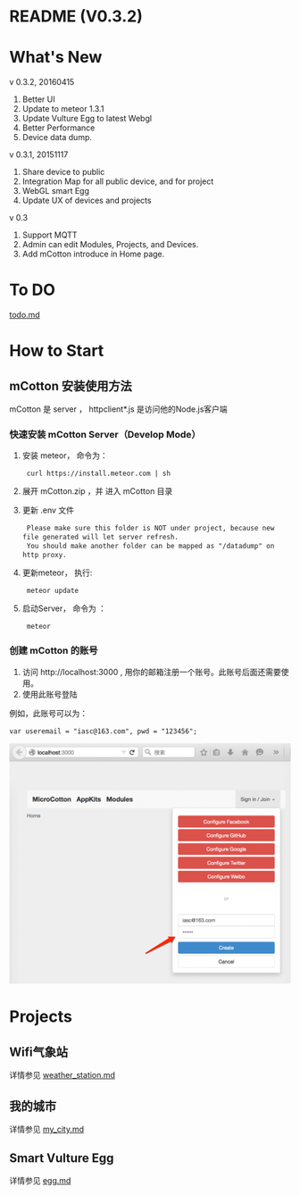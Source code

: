 # README (V0.3.2)

# What's New

v 0.3.2, 20160415

1. Better UI
2. Update to meteor 1.3.1
3. Update Vulture Egg to latest Webgl
4. Better Performance
5. Device data dump.

v 0.3.1, 20151117

1. Share device to public
2. Integration Map for all public device, and for project
3. WebGL smart Egg
4. Update UX of devices and projects

v 0.3

1. Support MQTT
2. Admin can edit Modules, Projects, and Devices.
3. Add mCotton introduce in Home page.

# To DO

[todo.md](todo.md)

# How to Start

## mCotton 安装使用方法

mCotton 是 server ， httpclient*.js 是访问他的Node.js客户端

### 快速安装 mCotton Server（Develop Mode）

1. 安装 meteor， 命令为： 

		curl https://install.meteor.com | sh

2. 展开 mCotton.zip ，并 进入 mCotton 目录

3. 更新 .env 文件

        Please make sure this folder is NOT under project, because new file generated will let server refresh.
        You should make another folder can be mapped as "/datadump" on http proxy.

4. 更新meteor， 执行:

		meteor update

5. 启动Server， 命令为 ：

		meteor

### 创建 mCotton 的账号

1. 访问 http://localhost:3000 , 用你的邮箱注册一个账号。此账号后面还需要使用。
2. 使用此账号登陆

例如，此账号可以为：

    var useremail = "iasc@163.com", pwd = "123456";

![docs/mcotton_01.png](docs/mcotton_01.png)

# Projects

## Wifi气象站

详情参见 [weather_station.md](docs/weather_station.md)

## 我的城市

详情参见 [my_city.md](docs/my_city.md)

## Smart Vulture Egg

详情参见 [egg.md](docs/egg.md)